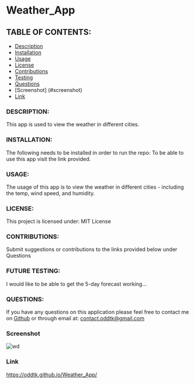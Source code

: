 # Weather_App

## TABLE OF CONTENTS:
- [Description](#description)
- [Installation](#installation)
- [Usage](#usage)
- [License](#license)
- [Contributions](#contributions)
- [Testing](#testing)
- [Questions](#questions)
- [Screenshot] (#screenshot)
- [Link](#link)

### DESCRIPTION:
This app is used to view the weather in different cities.

### INSTALLATION:
The following needs to be installed in order to run the repo:
To be able to use this app visit the link provided.

### USAGE:
The usage of this app is to view the weather in different cities - including the temp, wind speed, and humidity.

### LICENSE:
This project is licensed under:
MIT License

### CONTRIBUTIONS:
Submit suggestions or contributions to the links provided below under Questions

### FUTURE TESTING:
I would like to be able to get the 5-day forecast working...

### QUESTIONS:
If you have any questions on this application please feel free to contact me on
[Github](https://github.com/oddtk/) or through email at: contact.oddtk@gmail.com

### Screenshot
![wd](https://user-images.githubusercontent.com/90938940/160303695-16de96dd-bcc3-4e26-b0a3-75128ad3aa9f.png)

### Link
https://oddtk.github.io/Weather_App/
